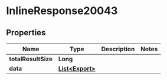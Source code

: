 

# InlineResponse20043

## Properties

Name | Type | Description | Notes
------------ | ------------- | ------------- | -------------
**totalResultSize** | **Long** |  | 
**data** | [**List&lt;Export&gt;**](Export.md) |  | 



